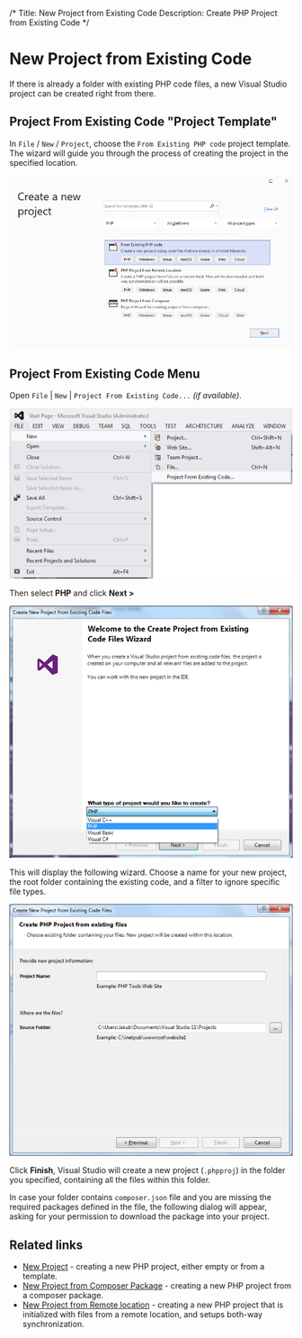 /*
Title: New Project from Existing Code
Description: Create PHP Project from Existing Code
*/

# New Project from Existing Code

If there is already a folder with existing PHP code files, a new Visual Studio project can be created right from there.

## Project From Existing Code "Project Template"

In `File` / `New` / `Project`, choose the `From Existing PHP code` project template. The wizard will guide you through the process of creating the project in the specified location.

![Visual Studio New PHP Project From Existing Code](imgs/from-existing-code-template.png)

## Project From Existing Code Menu

Open `File` | `New` | `Project From Existing Code...` *(if available)*.

![Command in Visual Studio menu](imgs/from-existing-code-menu.png)

Then select **PHP** and click **Next >**

![New Project from Existing Code wizard - Step 1](imgs/from-existing-code-step1.png)

This will display the following wizard. Choose a name for your new project, the root folder containing the existing code, and a filter to ignore specific file types.

![New Project from Existing Code wizard - Step 2](imgs/from-existing-code-step2.png)

Click **Finish**, Visual Studio will create a new project (`.phpproj`) in the folder you specified, containing all the files within this folder.

In case your folder contains `composer.json` file and you are missing the required packages defined in the file, the following dialog will appear, asking for your permission to download the package into your project.

## Related links

- [New Project](new-project) - creating a new PHP project, either empty or from a template.
- [New Project from Composer Package](new-project-composer) - creating a new PHP project from a composer package.
- [New Project from Remote location](new-project-remote) - creating a new PHP project that is initialized with files from a remote location, and setups both-way synchronization.